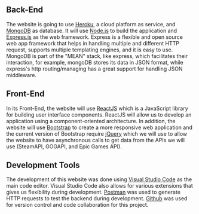 ## Back-End

The website is going to use [Heroku](https://www.heroku.com/), a cloud platform as service, and [MongoDB](https://www.mongodb.com/) as database. It will use [Node.js](https://nodejs.org/en/) to build the application and [Express.js](https://expressjs.com/) as the web framework. Express is a flexible and open source web app framework that helps in handling multiple and different HTTP request, supports multiple templating engines, and it is easy to use. MongoDB is part of the "MEAN" stack, like express, which facilitates their interaction, for example, mongoDB stores its data in JSON format, while express's http routing/managing has a great support for handling JSON middleware.

## Front-End

In its Front-End, the website will use [ReactJS](https://reactjs.org/) which is a JavaScript library for building user interface components. ReactJS will allow us to develop an application using a component-oriented architecture. In addition, the website will use [Bootstrap](https://getbootstrap.com/) to create a more responsive web application and the current version of Bootstrap require [jQuery](https://jquery.com/) which we will use to allow the website to have asynchronous calls to get data from the APIs we will use (SteamAPI, GOGAPI, and Epic Games API).

## Development Tools

The development of this website was done using [Visual Studio Code](https://code.visualstudio.com/) as the main code editor. Visual Studio Code also allows for various extensions that gives us flexibility during development. [Postman](https://www.postman.com/) was used to generate HTTP requests to test the backend during development. [Github](https://github.com/) was used for version control and code collaboration for this project.